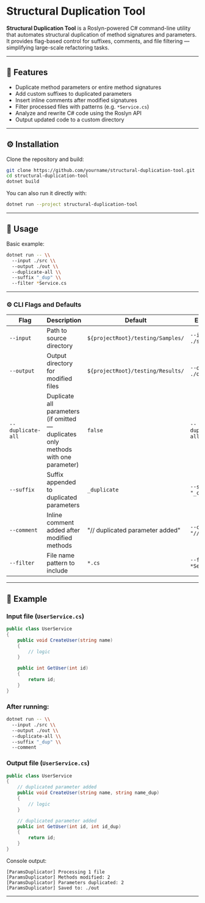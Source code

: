 # Structural Duplication Tool

**Structural Duplication Tool** is a Roslyn-powered C# command-line utility that automates structural duplication of method signatures and parameters.  
It provides flag-based control for suffixes, comments, and file filtering — simplifying large-scale refactoring tasks.

---

## 🚀 Features

- Duplicate method parameters or entire method signatures
- Add custom suffixes to duplicated parameters
- Insert inline comments after modified signatures
- Filter processed files with patterns (e.g. `*Service.cs`)
- Analyze and rewrite C# code using the Roslyn API
- Output updated code to a custom directory

---

## ⚙️ Installation

Clone the repository and build:

```bash
git clone https://github.com/yourname/structural-duplication-tool.git
cd structural-duplication-tool
dotnet build
```

You can also run it directly with:

```bash
dotnet run --project structural-duplication-tool
```

---

## 🧩 Usage

Basic example:

```bash
dotnet run -- \\
  --input ./src \\
  --output ./out \\
  --duplicate-all \\
  --suffix "_dup" \\
  --filter *Service.cs
```

---

### ⚙️ CLI Flags and Defaults

| Flag | Description | Default | Example |
|------|--------------|----------|----------|
| `--input` | Path to source directory | `${projectRoot}/testing/Samples/` | `--input ./src` |
| `--output` | Output directory for modified files | `${projectRoot}/testing/Results/` | `--output ./out` |
| `--duplicate-all` | Duplicate all parameters (if omitted — duplicates only methods with one parameter) | `false` | `--duplicate-all` |
| `--suffix` | Suffix appended to duplicated parameters | `_duplicate` | `--suffix "_copy"` |
| `--comment` | Inline comment added after modified methods | "// duplicated parameter added" | `--comment "// dup"` |
| `--filter` | File name pattern to include | `*.cs` | `--filter *Service.cs` |

---

## 🧠 Example

### Input file (`UserService.cs`)

```csharp
public class UserService
{
    public void CreateUser(string name)
    {
        // logic
    }

    public int GetUser(int id)
    {
        return id;
    }
}
```

### After running:
```bash
dotnet run -- \\
  --input ./src \\
  --output ./out \\
  --duplicate-all \\
  --suffix "_dup" \\
  --comment
```

### Output file (`UserService.cs`)

```csharp
public class UserService
{
    // duplicated parameter added
    public void CreateUser(string name, string name_dup)
    {
        // logic
    }

    // duplicated parameter added
    public int GetUser(int id, int id_dup)
    {
        return id;
    }
}
```

Console output:
```
[ParamsDuplicator] Processing 1 file
[ParamsDuplicator] Methods modified: 2
[ParamsDuplicator] Parameters duplicated: 2
[ParamsDuplicator] Saved to: ./out
```
---
